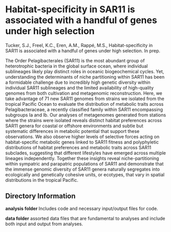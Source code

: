 # Habitat-specificity in SAR11 is associated with a handful of genes under high selection
Tucker, S.J., Freel, K.C., Eren, A.M., Rappé, M.S., Habitat-specificity in SAR11 is associated with a handful of genes under high selection. In prep.

The Order Pelagibacterales (SAR11) is the most abundant group of heterotrophic bacteria in the global surface ocean, where individual sublineages likely play distinct roles in oceanic biogeochemical cycles. Yet, understanding the determinants of niche partitioning within SAR11 has been a formidable challenge due to incredibly high genetic diversity within individual SAR11 sublineages and the limited availability of high-quality genomes from both cultivation and metagenomic reconstruction. Here, we take advantage of 71 new SAR11 genomes from strains we isolated from the tropical Pacific Ocean to evaluate the distribution of metabolic traits across Pelagibacteraceae, a recently classified family within SAR11 encompassing subgroups Ia and Ib. Our analyses of metagenomes generated from stations where the strains were isolated reveals distinct habitat preferences across SAR11 genera for coastal or offshore environments and subtle but systematic differences in metabolic potential that support these observations. We also observe higher levels of selective forces acting on habitat-specific metabolic genes linked to SAR11 fitness and polyphyletic distributions of habitat preferences and metabolic traits across SAR11 subclades, suggesting that different lifestyles have emerged across multiple lineages independently. Together these insights reveal niche-partitioning within sympatric and parapatric populations of SAR11 and demonstrate that the immense genomic diversity of SAR11 genera naturally segregates into ecologically and genetically cohesive units, or ecotypes, that vary in spatial distributions in the tropical Pacific.

## Directory Information 
**analysis folder**
Includes code and necessary input/output files for code.

**data folder**
assorted data files that are fundamental to analyses and include both input and output from analyses.
